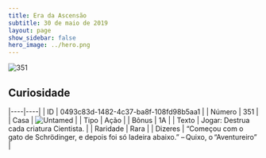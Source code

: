 ```yaml
---
title: Era da Ascensão
subtitle: 30 de maio de 2019
layout: page
show_sidebar: false
hero_image: ../hero.png
---
```


![351](https://cdn.keyforgegame.com/media/card_front/pt/435_351_RWCX87GWMRPQ_pt.png)

## Curiosidade

|----|----|
| ID | 0493c83d-1482-4c37-ba8f-108fd98b5aa1 |
| Número | 351 |
| Casa | ![Untamed](https://archonarcana.com/images/thumb/b/bd/Untamed.png/22px-Untamed.png "Indomados") |
| Tipo | Ação |
| Bônus | 1A |
| Texto | Jogar: Destrua cada criatura Cientista. |
| Raridade | Rara |
| Dizeres | “Começou com o gato de Schrödinger,  e depois foi só ladeira abaixo.”  – Quixo, o “Aventureiro” |
